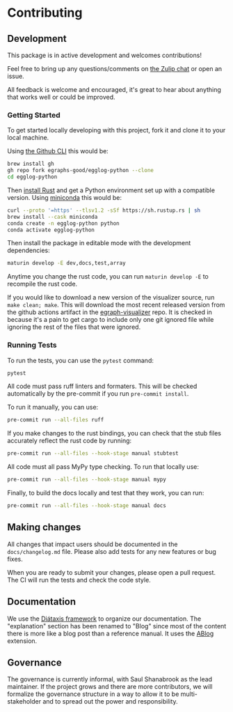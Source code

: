 # Contributing

## Development

This package is in active development and welcomes contributions!

Feel free to bring up any questions/comments on [the Zulip chat](https://egraphs.zulipchat.com/) or open an issue.

All feedback is welcome and encouraged, it's great to hear about anything that works well or could be improved.

### Getting Started

To get started locally developing with this project, fork it and clone it to your local machine.

Using [the Github CLI](https://github.com/cli/cli#installation) this would be:

```bash
brew install gh
gh repo fork egraphs-good/egglog-python --clone
cd egglog-python
```

Then [install Rust](https://www.rust-lang.org/tools/install) and get a Python environment set up with a compatible version. Using [miniconda](https://formulae.brew.sh/cask/miniconda) this would be:

```bash
curl --proto '=https' --tlsv1.2 -sSf https://sh.rustup.rs | sh
brew install --cask miniconda
conda create -n egglog-python python
conda activate egglog-python
```

Then install the package in editable mode with the development dependencies:

```bash
maturin develop -E dev,docs,test,array
```

Anytime you change the rust code, you can run `maturin develop -E` to recompile the rust code.

If you would like to download a new version of the visualizer source, run `make clean; make`. This will download
the most recent released version from the github actions artifact in the [egraph-visualizer](https://github.com/egraphs-good/egraph-visualizer) repo. It is checked in because it's a pain to get cargo to include only one git ignored file while ignoring the rest of the files that were ignored.

### Running Tests

To run the tests, you can use the `pytest` command:

```bash
pytest
```

All code must pass ruff linters and formaters. This will be checked automatically by the pre-commit if you run `pre-commit install`.

To run it manually, you can use:

```bash
pre-commit run --all-files ruff
```

If you make changes to the rust bindings, you can check that the stub files accurately reflect the rust code by running:

```bash
pre-commit run --all-files --hook-stage manual stubtest
```

All code must all pass MyPy type checking. To run that locally use:

```bash
pre-commit run --all-files --hook-stage manual mypy
```

Finally, to build the docs locally and test that they work, you can run:

```bash
pre-commit run --all-files --hook-stage manual docs
```

## Making changes

All changes that impact users should be documented in the `docs/changelog.md` file. Please also add tests for any new features
or bug fixes.

When you are ready to submit your changes, please open a pull request. The CI will run the tests and check the code style.

## Documentation

We use the [Diátaxis framework](https://diataxis.fr/) to organize our documentation. The "explanation" section has
been renamed to "Blog" since most of the content there is more like a blog post than a reference manual. It uses
the [ABlog](https://ablog.readthedocs.io/en/stable/index.html#how-it-works) extension.

## Governance

The governance is currently informal, with Saul Shanabrook as the lead maintainer. If the project grows and there
are more contributors, we will formalize the governance structure in a way to allow it to be multi-stakeholder and
to spread out the power and responsibility.
